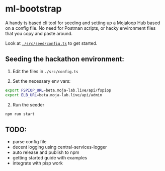 # ml-bootstrap


A handy ts based cli tool for seeding and setting up a Mojaloop Hub based on a config file. No need for Postman scripts, or hacky environment files that you copy and paste around. 

Look at [`./src/seed/config.ts`](./src/seed/config.ts) to get started.


## Seeding the hackathon environment:

1. Edit the files in `./src/config.ts`

2. Set the necessary env vars:
```bash
export FSPIOP_URL=beta.moja-lab.live/api/fspiop
export ELB_URL=beta.moja-lab.live/api/admin
```

2. Run the seeder
```bash
npm run start
```

## TODO:

- parse config file
- decent logging using central-services-logger
- auto release and publish to npm
- getting started guide with examples
- integrate with pisp work